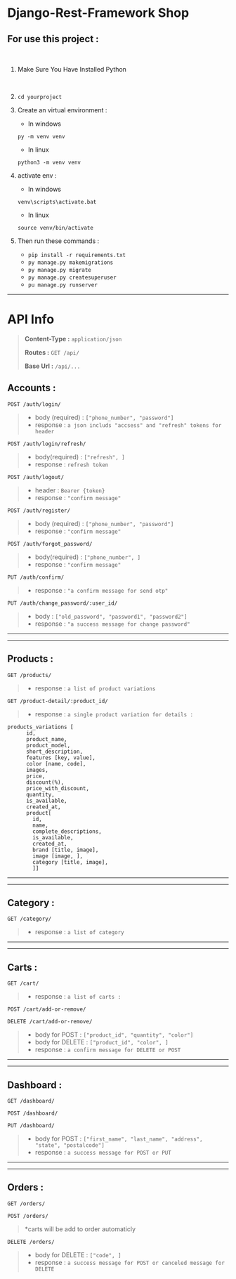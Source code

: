 # Django-Rest-Framework Shop

## For use this project :

 <br/>

1. Make Sure You Have Installed Python

 <br/>

2. ```
   cd yourproject
   ```

3. Create an virtual environment :
   - In windows
    ```
    py -m venv venv
    ```
   - In linux
    ```
    python3 -m venv venv
    ```
    

4. activate env :
    - In windows
    ```
    venv\scripts\activate.bat
    ```
    - In linux
    ```
    source venv/bin/activate
    ```

5. Then run these commands :
  
    - `pip install -r requirements.txt`
    - `py manage.py makemigrations`
    - `py manage.py migrate`
    - `py manage.py createsuperuser`
    - `pu manage.py runserver`

---

# API Info
> **Content-Type :** `application/json`
> 
> **Routes :** `GET /api/`
> 
> **Base Url :** `/api/...`

<!-- ---------------------------------------------------------------------------------------- -->
## Accounts :

 ```
 POST /auth/login/ 
 ```
>  - body (required) : `["phone_number", "password"]`
>  - response : `a json includs "accsess" and "refresh" tokens for header`


 ```
 POST /auth/login/refresh/
 ```
>  - body(required) : `["refresh", ]`
>  - response : `refresh token`


 ```
 POST /auth/logout/
 ```
>  - header : `Bearer {token}`
>  - response : `"confirm message"`


 ```
 POST /auth/register/
 ```
>  - body (required) : `["phone_number", "password"]`
>  - response : `"confirm message"`


 ```
 POST /auth/forgot_password/
 ```
>  - body(required) : `["phone_number", ]`
>  - response : `"confirm message"`


 ```
 PUT /auth/confirm/
 ```
>  - response : `"a confirm message for send otp"`
  

 ```
 PUT /auth/change_password/:user_id/
 ```
>  - body : `["old_password", "password1", "password2"]`
>  - response : `"a success message for change password"`

---
---

<!-- ---------------------------------------------------------------------------------------- -->
## Products :

 ```
 GET /products/
 ```
>  - response : `a list of product variations`


 ```
 GET /product-detail/:product_id/
 ```
> - response : `a single product variation for details :`

```
products_variations [ 
      id,
      product_name, 
      product_model, 
      short_description, 
      features [key, value], 
      color [name, code],
      images,
      price, 
      discount(%), 
      price_with_discount, 
      quantity, 
      is_available, 
      created_at, 
      product[
        id,
        name,
        complete_descriptions,
        is_available,
        created_at,
        brand [title, image],
        image [image, ],
        category [title, image],
        ]]
```

---
---

<!-- ---------------------------------------------------------------------------------------- -->
## Category :

 ```
 GET /category/
 ```
>  - response : `a list of category`

---
---

<!-- ---------------------------------------------------------------------------------------- -->
## Carts :

 ```
 GET /cart/
 ```
> -  response : `a list of carts :`

 ```
 POST /cart/add-or-remove/
 ```
 ```
 DELETE /cart/add-or-remove/
 ```
>  - body for POST : `["product_id", "quantity", "color"]`
>  - body for DELETE : `["product_id", "color", ]`
>  - response : `a confirm message for DELETE or POST`
    
---
---

<!-- ---------------------------------------------------------------------------------------- -->
## Dashboard :

 ```
 GET /dashboard/
 ```
 ```
 POST /dashboard/
 ```
 ```
 PUT /dashboard/
 ```
>  - body for POST : `["first_name", "last_name", "address", "state", "postalcode"]  `
>  - response : `a success message for POST or PUT`

---
---

<!-- ---------------------------------------------------------------------------------------- -->
## Orders :

 ```
 GET /orders/
 ```
 ```
 POST /orders/
 ```
>  *carts will be add to order automaticly
 ```
 DELETE /orders/
 ```
>  - body for DELETE : `["code", ]`
>  - response : `a success message for POST or canceled message for DELETE`

